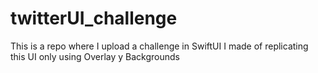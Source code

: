 # twitterUI_challenge
This is a repo where I upload a challenge in SwiftUI I made of replicating this UI only using Overlay y Backgrounds
